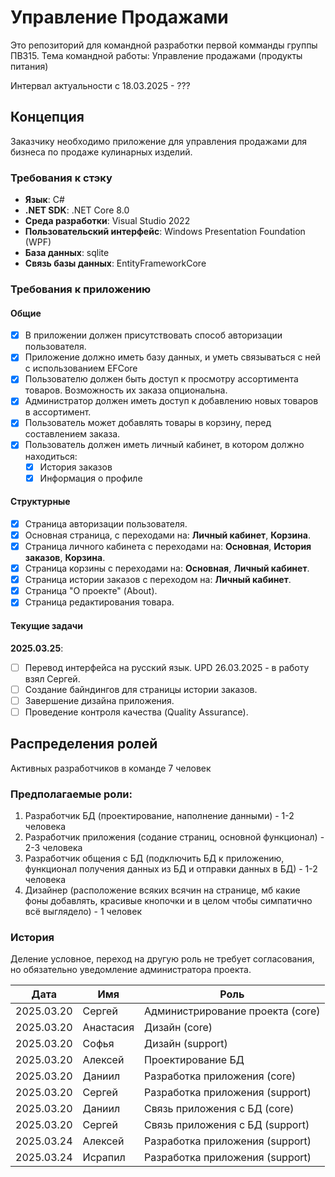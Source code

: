 # Управление Продажами

Это репозиторий для командной разработки первой комманды группы ПВ315.
Тема командной работы: Управление продажами (продукты питания)

Интервал актуальности с 18.03.2025 - ???

## Концепция

Заказчику необходимо приложение для управления продажами для бизнеса по продаже
кулинарных изделий.

### Требования к стэку

- **Язык**: C#
- **.NET SDK**: .NET Core 8.0
- **Среда разработки**: Visual Studio 2022
- **Пользовательский интерфейс**: Windows Presentation Foundation (WPF)
- **База данных**: sqlite
- **Связь базы данных**: EntityFrameworkCore

### Требования к приложению

#### Общие

- [x] В приложении должен присутствовать способ авторизации пользователя.
- [x] Приложение должно иметь базу данных, и уметь связываться с ней с
      использованием EFCore
- [x] Пользователю должен быть доступ к просмотру ассортимента товаров. 
      Возможность их заказа опциональна.
- [x] Администратор должен иметь доступ к добавлению новых товаров в ассортимент.
- [x] Пользователь может добавлять товары в корзину, перед составлением заказа.
- [x] Пользователь должен иметь личный кабинет, в котором должно находиться:
    - [x] История заказов
    - [x] Информация о профиле

#### Структурные

- [x] Страница авторизации пользователя.
- [x] Основная страница, с переходами на: **Личный кабинет**, **Корзина**.
- [x] Страница личного кабинета с переходами на: **Основная**, **История заказов**, **Корзина**.
- [x] Страница корзины с переходами на: **Основная**, **Личный кабинет**.
- [x] Страница истории заказов с переходом на: **Личный кабинет**.
- [x] Страница "О проекте" (About).
- [x] Страница редактирования товара.

#### Текущие задачи

**2025.03.25**:
- [ ] Перевод интерфейса на русский язык. UPD 26.03.2025 - в работу взял Сергей.
- [ ] Создание байндингов для страницы истории заказов.
- [ ] Завершение дизайна приложения.
- [ ] Проведение контроля качества (Quality Assurance).

## Распределения ролей

Активных разработчиков в команде 7 человек

### Предполагаемые роли:

1. Разработчик БД (проектирование, наполнение данными) - 1-2 человека
2. Разработчик приложения (содание страниц, основной функционал) - 2-3 человека
3. Разработчик общения с БД (подключить БД к приложению, функционал получения
   данных из БД и отправки данных в БД) - 1-2 человека
4. Дизайнер (расположение всяких всячин на странице, мб какие фоны добавлять,
   красивые кнопочки и в целом чтобы симпатично всё выглядело) - 1 человек

### История

Деление условное, переход на другую роль не требует согласования, но обязательно
уведомление администратора проекта.

| Дата       | Имя       | Роль                             |
| ---------- | --------- | -------------------------------- |
| 2025.03.20 | Сергей    | Администрирование проекта (core) |
| 2025.03.20 | Анастасия | Дизайн (core)                    |
| 2025.03.20 | Софья     | Дизайн (support)                 |
| 2025.03.20 | Алексей   | Проектирование БД                |
| 2025.03.20 | Даниил    | Разработка приложения (core)     |
| 2025.03.20 | Сергей    | Разработка приложения (support)  |
| 2025.03.20 | Даниил    | Связь приложения с БД (core)     |
| 2025.03.20 | Сергей    | Связь приложения с БД (support)  |
| 2025.03.24 | Алексей   | Разработка приложения (support)  |
| 2025.03.24 | Исрапил   | Разработка приложения (support)  |

